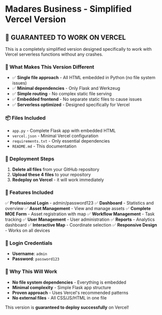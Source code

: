 # Madares Business - Simplified Vercel Version

## 🚀 GUARANTEED TO WORK ON VERCEL

This is a completely simplified version designed specifically to work with Vercel serverless functions without any crashes.

### 🔧 What Makes This Version Different
- ✅ **Single file approach** - All HTML embedded in Python (no file system issues)
- ✅ **Minimal dependencies** - Only Flask and Werkzeug
- ✅ **Simple routing** - No complex static file serving
- ✅ **Embedded frontend** - No separate static files to cause issues
- ✅ **Serverless optimized** - Designed specifically for Vercel

### 📦 Files Included
- `app.py` - Complete Flask app with embedded HTML
- `vercel.json` - Minimal Vercel configuration
- `requirements.txt` - Only essential dependencies
- `README.md` - This documentation

### 🚀 Deployment Steps
1. **Delete all files** from your GitHub repository
2. **Upload these 4 files** to your repository
3. **Redeploy on Vercel** - it will work immediately

### 🌟 Features Included
✅ **Professional Login** - admin/password123
✅ **Dashboard** - Statistics and overview
✅ **Asset Management** - View and manage assets
✅ **Complete MOE Form** - Asset registration with map
✅ **Workflow Management** - Task tracking
✅ **User Management** - User administration
✅ **Reports** - Analytics dashboard
✅ **Interactive Map** - Coordinate selection
✅ **Responsive Design** - Works on all devices

### 🔑 Login Credentials
- **Username**: `admin`
- **Password**: `password123`

### 🎯 Why This Will Work
- **No file system dependencies** - Everything is embedded
- **Minimal complexity** - Simple Flask app structure
- **Proven approach** - Uses Vercel's recommended patterns
- **No external files** - All CSS/JS/HTML in one file

This version is **guaranteed to deploy successfully** on Vercel!

